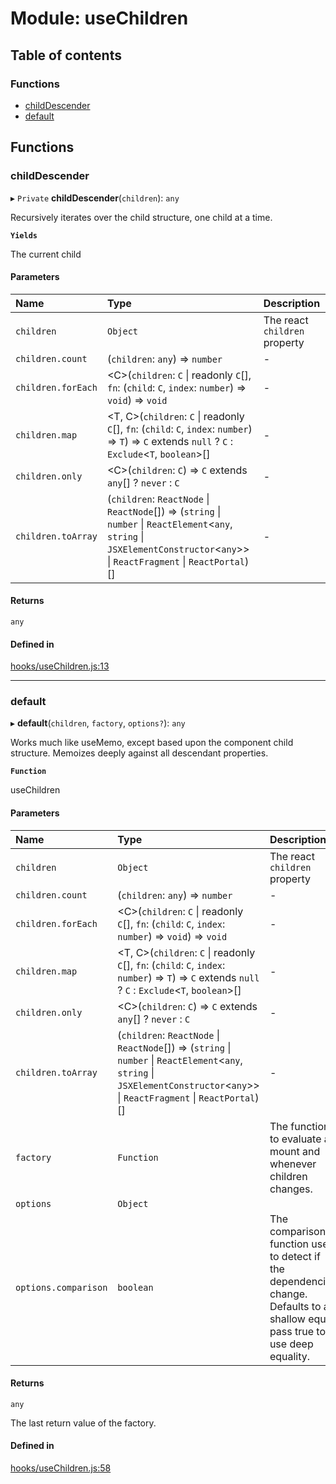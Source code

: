 # Module: useChildren

## Table of contents

### Functions

- [childDescender](useChildren.md#childdescender)
- [default](useChildren.md#default)

## Functions

### childDescender

▸ `Private` **childDescender**(`children`): `any`

Recursively iterates over the child structure, one child at a time.

**`Yields`**

The current child

#### Parameters

| Name | Type | Description |
| :------ | :------ | :------ |
| `children` | `Object` | The react `children` property |
| `children.count` | (`children`: `any`) => `number` | - |
| `children.forEach` | <C\>(`children`: `C` \| readonly `C`[], `fn`: (`child`: `C`, `index`: `number`) => `void`) => `void` | - |
| `children.map` | <T, C\>(`children`: `C` \| readonly `C`[], `fn`: (`child`: `C`, `index`: `number`) => `T`) => `C` extends ``null`` ? `C` : `Exclude`<`T`, `boolean`\>[] | - |
| `children.only` | <C\>(`children`: `C`) => `C` extends `any`[] ? `never` : `C` | - |
| `children.toArray` | (`children`: `ReactNode` \| `ReactNode`[]) => (`string` \| `number` \| `ReactElement`<`any`, `string` \| `JSXElementConstructor`<`any`\>\> \| `ReactFragment` \| `ReactPortal`)[] | - |

#### Returns

`any`

#### Defined in

[hooks/useChildren.js:13](https://github.com/Twipped/hooks/blob/f27aaa6/hooks/useChildren.js#L13)

___

### default

▸ **default**(`children`, `factory`, `options?`): `any`

Works much like useMemo, except based upon the component child structure.
Memoizes deeply against all descendant properties.

**`Function`**

useChildren

#### Parameters

| Name | Type | Description |
| :------ | :------ | :------ |
| `children` | `Object` | The react `children` property |
| `children.count` | (`children`: `any`) => `number` | - |
| `children.forEach` | <C\>(`children`: `C` \| readonly `C`[], `fn`: (`child`: `C`, `index`: `number`) => `void`) => `void` | - |
| `children.map` | <T, C\>(`children`: `C` \| readonly `C`[], `fn`: (`child`: `C`, `index`: `number`) => `T`) => `C` extends ``null`` ? `C` : `Exclude`<`T`, `boolean`\>[] | - |
| `children.only` | <C\>(`children`: `C`) => `C` extends `any`[] ? `never` : `C` | - |
| `children.toArray` | (`children`: `ReactNode` \| `ReactNode`[]) => (`string` \| `number` \| `ReactElement`<`any`, `string` \| `JSXElementConstructor`<`any`\>\> \| `ReactFragment` \| `ReactPortal`)[] | - |
| `factory` | `Function` | The function to evaluate at mount and whenever children changes. |
| `options` | `Object` |  |
| `options.comparison` | `boolean` | The comparison function used to detect if the dependencies change. Defaults to a shallow equal, pass true to use deep equality. |

#### Returns

`any`

The last return value of the factory.

#### Defined in

[hooks/useChildren.js:58](https://github.com/Twipped/hooks/blob/f27aaa6/hooks/useChildren.js#L58)
